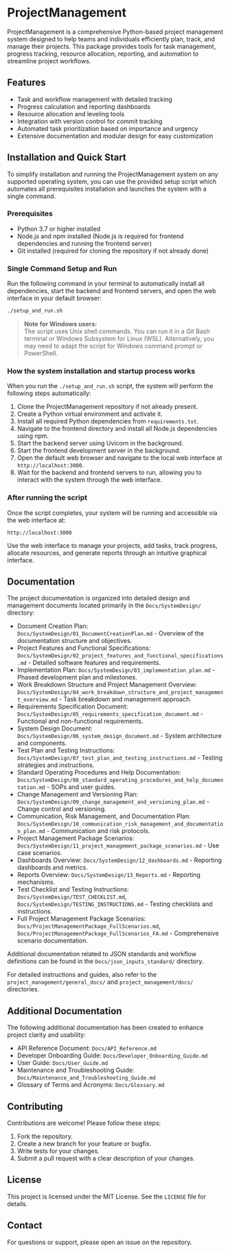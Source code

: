 # ProjectManagement

ProjectManagement is a comprehensive Python-based project management system designed to help teams and individuals efficiently plan, track, and manage their projects. This package provides tools for task management, progress tracking, resource allocation, reporting, and automation to streamline project workflows.

## Features

- Task and workflow management with detailed tracking
- Progress calculation and reporting dashboards
- Resource allocation and leveling tools
- Integration with version control for commit tracking
- Automated task prioritization based on importance and urgency
- Extensive documentation and modular design for easy customization

## Installation and Quick Start

To simplify installation and running the ProjectManagement system on any supported operating system, you can use the provided setup script which automates all prerequisites installation and launches the system with a single command.

### Prerequisites

- Python 3.7 or higher installed
- Node.js and npm installed (Node.js is required for frontend dependencies and running the frontend server)
- Git installed (required for cloning the repository if not already done)

### Single Command Setup and Run

Run the following command in your terminal to automatically install all dependencies, start the backend and frontend servers, and open the web interface in your default browser:

```bash
./setup_and_run.sh
```

> **Note for Windows users:**  
> The script uses Unix shell commands. You can run it in a Git Bash terminal or Windows Subsystem for Linux (WSL). Alternatively, you may need to adapt the script for Windows command prompt or PowerShell.

### How the system installation and startup process works

When you run the `./setup_and_run.sh` script, the system will perform the following steps automatically:

1. Clone the ProjectManagement repository if not already present.
2. Create a Python virtual environment and activate it.
3. Install all required Python dependencies from `requirements.txt`.
4. Navigate to the frontend directory and install all Node.js dependencies using npm.
5. Start the backend server using Uvicorn in the background.
6. Start the frontend development server in the background.
7. Open the default web browser and navigate to the local web interface at `http://localhost:3000`.
8. Wait for the backend and frontend servers to run, allowing you to interact with the system through the web interface.

### After running the script

Once the script completes, your system will be running and accessible via the web interface at:

```
http://localhost:3000
```

Use the web interface to manage your projects, add tasks, track progress, allocate resources, and generate reports through an intuitive graphical interface.

## Documentation

The project documentation is organized into detailed design and management documents located primarily in the `Docs/SystemDesign/` directory:

- Document Creation Plan: `Docs/SystemDesign/01_DocumentCreationPlan.md` - Overview of the documentation structure and objectives.
- Project Features and Functional Specifications: `Docs/SystemDesign/02_project_features_and_functional_specifications.md` - Detailed software features and requirements.
- Implementation Plan: `Docs/SystemDesign/03_implementation_plan.md` - Phased development plan and milestones.
- Work Breakdown Structure and Project Management Overview: `Docs/SystemDesign/04_work_breakdown_structure_and_project_management_overview.md` - Task breakdown and management approach.
- Requirements Specification Document: `Docs/SystemDesign/05_requirements_specification_document.md` - Functional and non-functional requirements.
- System Design Document: `Docs/SystemDesign/06_system_design_document.md` - System architecture and components.
- Test Plan and Testing Instructions: `Docs/SystemDesign/07_test_plan_and_testing_instructions.md` - Testing strategies and instructions.
- Standard Operating Procedures and Help Documentation: `Docs/SystemDesign/08_standard_operating_procedures_and_help_documentation.md` - SOPs and user guides.
- Change Management and Versioning Plan: `Docs/SystemDesign/09_change_management_and_versioning_plan.md` - Change control and versioning.
- Communication, Risk Management, and Documentation Plan: `Docs/SystemDesign/10_communication_risk_management_and_documentation_plan.md` - Communication and risk protocols.
- Project Management Package Scenarios: `Docs/SystemDesign/11_project_management_package_scenarios.md` - Use case scenarios.
- Dashboards Overview: `Docs/SystemDesign/12_dashboards.md` - Reporting dashboards and metrics.
- Reports Overview: `Docs/SystemDesign/13_Reports.md` - Reporting mechanisms.
- Test Checklist and Testing Instructions: `Docs/SystemDesign/TEST_CHECKLIST.md`, `Docs/SystemDesign/TESTING_INSTRUCTIONS.md` - Testing checklists and instructions.
- Full Project Management Package Scenarios: `Docs/ProjectManagementPackage_FullScenarios.md`, `Docs/ProjectManagementPackage_FullScenarios_FA.md` - Comprehensive scenario documentation.

Additional documentation related to JSON standards and workflow definitions can be found in the `Docs/json_inputs_standard/` directory.

For detailed instructions and guides, also refer to the `project_management/general_docs/` and `project_management/docs/` directories.

## Additional Documentation

The following additional documentation has been created to enhance project clarity and usability:

- API Reference Document: `Docs/API_Reference.md`
- Developer Onboarding Guide: `Docs/Developer_Onboarding_Guide.md`
- User Guide: `Docs/User_Guide.md`
- Maintenance and Troubleshooting Guide: `Docs/Maintenance_and_Troubleshooting_Guide.md`
- Glossary of Terms and Acronyms: `Docs/Glossary.md`

## Contributing

Contributions are welcome! Please follow these steps:

1. Fork the repository.
2. Create a new branch for your feature or bugfix.
3. Write tests for your changes.
4. Submit a pull request with a clear description of your changes.

## License

This project is licensed under the MIT License. See the `LICENSE` file for details.

## Contact

For questions or support, please open an issue on the repository.
